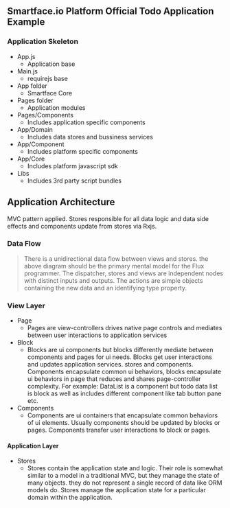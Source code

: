 ## Smartface.io Platform Official Todo Application Example

### Application Skeleton
- App.js
  - Application base
- Main.js
  - requirejs base
- App folder
  - Smartface Core   
- Pages folder
  - Application modules
- Pages/Components
  - Includes application specific components
- App/Domain
  - Includes data stores and bussiness services
- App/Component
  - Includes platform specific components
- App/Core
  - Includes platform javascript sdk
- Libs
  - Includes 3rd party script bundles

## Application Architecture
MVC pattern applied. Stores responsible for all data logic and data side effects and components update from stores via Rxjs.

### Data Flow
> There is a unidirectional data flow between views and stores. the above diagram should be the primary mental model for the Flux programmer. The dispatcher, stores and views are independent nodes with distinct inputs and outputs. The actions are simple objects containing the new data and an identifying type property.
### View Layer ###
- Page
    - Pages are view-controllers drives native page controls and mediates between user interactions to application services
- Block
    - Blocks are ui components but blocks differently mediate between components and pages for ui needs. Blocks get user interactions and updates application services. stores and components. Components encapsulate common ui behaviors, blocks encapsulate ui behaviors in page that reduces and shares page-controller complexity. For example: DataList is a component but todo data list is block as well as includes different component like tab button pane etc.
- Components
     - Components are ui containers that encapsulate common behaviors  of ui elements. Usually components should be updated by blocks or pages. Components transfer user interactions to block or pages.
#### Application Layer
- Stores
    - Stores contain the application state and logic. Their role is somewhat similar to a model in a traditional MVC, but they manage the state of many objects. they do not represent a single record of data like ORM models do. Stores manage the application state for a particular domain within the application.

